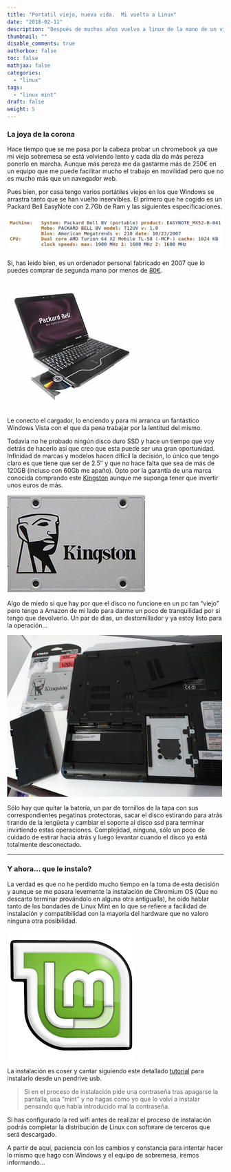 ```yaml
---
title: "Portatil viejo, nueva vida.  Mi vuelta a Linux"
date: "2018-02-11"
description: "Después de muchos años vuelvo a linux de la mano de un viejo portatil..."
thumbnail: ""
disable_comments: true
authorbox: false
toc: false
mathjax: false
categories:
  - "linux"
tags:
  - "linux mint"
draft: false
weight: 5
---
```


### La joya de la corona

Hace tiempo que se me pasa por la cabeza probar un chromebook ya que mi viejo sobremesa se está volviendo lento y cada día da más pereza ponerlo en marcha. Aunque más pereza me da gastarme más de 250€ en un equipo que me puede facilitar mucho el trabajo en movilidad pero que no es mucho más que un navegador web.

Pues bien, por casa tengo varios portátiles viejos en los que Windows se arrastra tanto que se han vuelto inservibles. El primero que he cogido es un Packard Bell EasyNote con 2.7Gb de Ram y las siguientes especificaciones.

![Especificaciones Packark Bell EasyNote][1]

Si, has leido bien, es un ordenador personal fabricado en 2007 que lo puedes comprar de segunda mano por menos de [80€][2].

![Packard Bell EasyNote][3]

Le conecto el cargador, lo enciendo y para mi arranca un fantástico Windows Vista con el que da pena trabajar por la lentitud del mismo.

Todavía no he probado ningún disco duro SSD y hace un tiempo que voy detrás de hacerlo así que creo que esta puede ser una gran oportunidad. Infinidad de marcas y modelos hacen difícil la decisión, lo único que tengo claro es que tiene que ser de 2.5&#8243; y que no hace falta que sea de más de 120GB (incluso con 60Gb me apaño). Opto por la garantía de una marca conocida comprando este [Kingston][4] aunque me suponga tener que invertir unos euros de más.

![ssd kingstone 120gb][5]

Algo de miedo si que hay por que el disco no funcione en un pc tan &#8220;viejo&#8221; pero tengo a Amazon de mi lado para darme un poco de tranquilidad por si tengo que devolverlo. Un par de días, un destornillador y ya estoy listo para la operación&#8230;

![EasyNote y SSD Kingstone][6]

Sólo hay que quitar la batería, un par de tornillos de la tapa con sus correspondientes pegatinas protectoras, sacar el disco estirando para atrás tirando de la lengüeta y cambiar el soporte al disco ssd para terminar invirtiendo estas operaciones. Complejidad, ninguna, sólo un poco de cuidado de estirar hacia atrás y luego levantar cuando el disco ya está totalmente desconectado.

* * *

### Y ahora&#8230; que le instalo?

La verdad es que no he perdido mucho tiempo en la toma de esta decisión y aunque se me pasara levemente la instalación de Chromium OS (Que no descarto terminar provándolo en alguna otra antigualla), he oido hablar tanto de las bondades de Linux Mint en lo que se refiere a facilidad de instalación y compatibilidad con la mayoría del hardware que no valoro ninguna otra posibilidad.

![Logo Linux Mint][7]

La instalación es coser y cantar siguiendo este detallado [tutorial][8] para instalarlo desde un pendrive usb.

> Si en el proceso de instalación pide una contraseña tras apagarse la pantalla, usa &#8220;mint&#8221; y no hagas como yo que lo volví a instalar pensando que había introducido mal la contraseña.

Si has configurado la red wifi antes de realizar el proceso de instalación podrás completar la distribución de Linux con software de terceros que será descargado.

A partir de aquí, paciencia con los cambios y constancia para intentar hacer lo mismo que hago con Windows y el equipo de sobremesa, iremos informando&#8230;

[1]: /images/20180126_easynote_01.jpg
[2]: http://www.ebay.es/itm/Portatil-Packard-Bell-EasyNote-Mx52-Amd-Turion-X2-1-6ghz-3Gb-RAM-Ati-X1200-/282591622764
[3]: /images/20180126_easynote_02.jpg
[4]: https://www.amazon.es/Kingston-SSD-Now-UV400-s%C3%B3lido/dp/B01FJ4UN76/ref=sr_1_8/257-7834010-9926429?ie=UTF8&amp;qid=1517074188&amp;sr=8-8&amp;keywords=ssd
[5]: /images/20180128_ssd_kingstone_01.jpg
[6]: /images/20180128_ssd_easynote_01.jpg
[7]: /images/20180128_logo_mint_01.jpg
[8]: https://ubunlog.com/instalar-linux-mint-desde-usb/